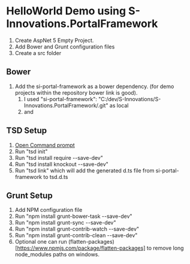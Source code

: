 # HelloWorld Demo using S-Innovations.PortalFramework

1. Create AspNet 5 Empty Project.
2. Add Bower and Grunt configuration files
3. Create a src folder

## Bower
1. Add the si-portal-framework as a bower dependency. (for demo projects within the repository bower link is good).
    1. I used   "si-portal-framework": "C:/dev/S-Innovations/S-Innovations.PortalFramework/.git" as local
    2. and 

## TSD Setup
1. [Open Command prompt](https://visualstudiogallery.msdn.microsoft.com/4e84e2cf-2d6b-472a-b1e2-b84932511379)
2. Run "tsd init"
3. Run "tsd install require --save-dev"
4. Run "tsd install knockout --save-dev" 
5. Run "tsd link" which will add the generated d.ts file from si-portal-framework to tsd.d.ts


## Grunt Setup
1. Add NPM configuration file
2. Run "npm install grunt-bower-task --save-dev"
3. Run "npm install grunt-sync --save-dev"
4. Run "npm install grunt-contrib-watch --save-dev"
5. Run "npm install grunt-contrib-clean --save-dev" 
6. Optional one can run (flatten-packages)[https://www.npmjs.com/package/flatten-packages] to remove long node_modules paths on windows. 



